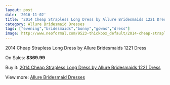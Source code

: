 ```yaml
---
layout: post
date: '2016-11-02'
title: "2014 Cheap Strapless Long Dress by Allure Bridesmaids 1221 Dress"
category: Allure Bridesmaid Dresses
tags: ["evening","bridesmaids","bonny","gowns","dress"]
image: http://www.neoformal.com/9523-thickbox_default/2014-cheap-strapless-long-dress-by-allure-bridesmaids-1221-dress.jpg
---
```

2014 Cheap Strapless Long Dress by Allure Bridesmaids 1221 Dress

On Sales: **$369.99**
<a href="https://www.neoformal.com/en/allure-bridesmaid-dresses-2014/3306-2014-cheap-strapless-long-dress-by-allure-bridesmaids-1221-dress.html"><amp-img layout="responsive" width="600" height="600" src="//www.neoformal.com/9523-thickbox_default/2014-cheap-strapless-long-dress-by-allure-bridesmaids-1221-dress.jpg" alt="2014 Cheap Strapless Long Dress by Allure Bridesmaids 1221 Dress 0" /></a>
<a href="https://www.neoformal.com/en/allure-bridesmaid-dresses-2014/3306-2014-cheap-strapless-long-dress-by-allure-bridesmaids-1221-dress.html"><amp-img layout="responsive" width="600" height="600" src="//www.neoformal.com/9524-thickbox_default/2014-cheap-strapless-long-dress-by-allure-bridesmaids-1221-dress.jpg" alt="2014 Cheap Strapless Long Dress by Allure Bridesmaids 1221 Dress 1" /></a>
<a href="https://www.neoformal.com/en/allure-bridesmaid-dresses-2014/3306-2014-cheap-strapless-long-dress-by-allure-bridesmaids-1221-dress.html"><amp-img layout="responsive" width="600" height="600" src="//www.neoformal.com/9525-thickbox_default/2014-cheap-strapless-long-dress-by-allure-bridesmaids-1221-dress.jpg" alt="2014 Cheap Strapless Long Dress by Allure Bridesmaids 1221 Dress 2" /></a>

Buy it: [2014 Cheap Strapless Long Dress by Allure Bridesmaids 1221 Dress](https://www.neoformal.com/en/allure-bridesmaid-dresses-2014/3306-2014-cheap-strapless-long-dress-by-allure-bridesmaids-1221-dress.html "2014 Cheap Strapless Long Dress by Allure Bridesmaids 1221 Dress")

View more: [Allure Bridesmaid Dresses](https://www.neoformal.com/en/37-allure-bridesmaid-dresses-2014 "Allure Bridesmaid Dresses")